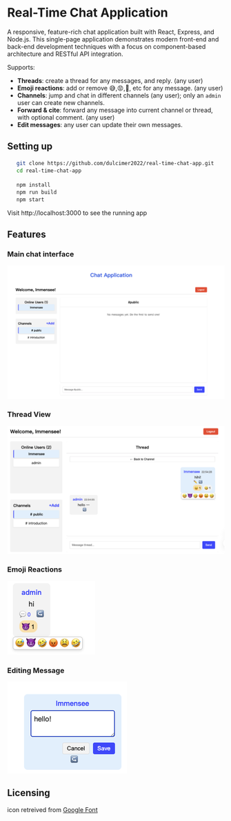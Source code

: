 # Real-Time Chat Application
A responsive, feature-rich chat application built with React, Express, and Node.js. This single-page application demonstrates modern front-end and back-end development techniques with a focus on component-based architecture and RESTful API integration.
  
Supports:

- **Threads**: create a thread for any messages, and reply. (any user)  
- **Emoji reactions**: add or remove 😅,😡,🤣, etc for any message.  (any user)
- **Channels**: jump and chat in different channels (any user); only an `admin` user can create new channels.  
- **Forward & cite**: forward any message into current channel or thread, with optional comment. (any user)
- **Edit messages**: any user can update their own messages.

## Setting up
```bash
   git clone https://github.com/dulcimer2022/real-time-chat-app.git
   cd real-time-chat-app

   npm install
   npm run build
   npm start
```
Visit http://localhost:3000 to see the running app

## Features
### Main chat interface
![Main Chat](screenshot/main.png)
### Thread View
![Main Chat](screenshot/thread.png) 
### Emoji Reactions
![Main Chat](screenshot/emoji.png)
### Editing Message
![Main Chat](screenshot/edit.png)


## Licensing
icon retreived from [Google Font](https://fonts.google.com/icons?selected=Material+Symbols+Outlined:sms:FILL@0;wght@400;GRAD@0;opsz@24&icon.query=chat&icon.size=24&icon.color=%235f6368&icon.platform=web)